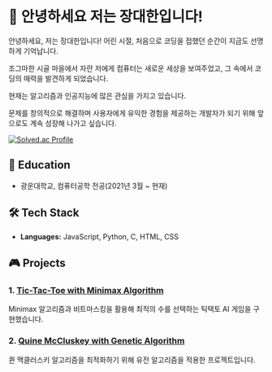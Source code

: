 # 👋 안녕하세요 저는 장대한입니다!

안녕하세요, 저는 장대한입니다! 어린 시절, 처음으로 코딩을 접했던 순간이 지금도 선명하게 기억납니다. 

조그마한 시골 마을에서 자란 저에게 컴퓨터는 새로운 세상을 보여주었고, 그 속에서 코딩의 매력을 발견하게 되었습니다.

현재는 알고리즘과 인공지능에 많은 관심을 가지고 있습니다. 

문제를 창의적으로 해결하며 사용자에게 유익한 경험을 제공하는 개발자가 되기 위해 앞으로도 계속 성장해 나가고 싶습니다.

[![Solved.ac Profile](http://mazassumnida.wtf/api/v2/generate_badge?boj=wkdeogks17)](https://solved.ac/wkdeogks17/)

## 🏫 Education
* 광운대학교, 컴퓨터공학 전공(2021년 3월 ~ 현재)
  
## 🛠️ Tech Stack
- **Languages:** JavaScript, Python, C, HTML, CSS
  
## 🎮 Projects
### 1. [Tic-Tac-Toe with Minimax Algorithm](https://github.com/wkd3ogks/tictactoe)
Minimax 알고리즘과 비트마스킹을 활용해 최적의 수를 선택하는 틱택토 AI 게임을 구현했습니다.
### 2. [Quine McCluskey with Genetic Algorithm](https://github.com/wkd3ogks/GeneticQM)
퀸 맥클러스키 알고리즘을 최적화하기 위해 유전 알고리즘을 적용한 프로젝트입니다.
